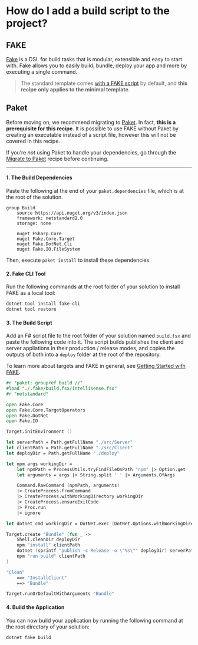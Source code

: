 # How do I add a build script to the project?

## FAKE
[Fake](https://fake.build/) is a DSL for build tasks that is modular, extensible and easy to start with. Fake allows you to easily build, bundle, deploy your app and more by executing a single command.

> The standard template comes [with a FAKE script](../../../template-fake) by default, and **this recipe only applies to the minimal template**.

## Paket
Before moving on, we recommend migrating to [Paket](https://fsprojects.github.io/Paket/). In fact, **this is a prerequisite for this recipe**. It is possible to use FAKE without Paket by creating an executable instead of a script file, however this will not be covered in this recipe.

If you’re *not* using Paket to handle your dependencies, go through the [Migrate to Paket](../../package-management/migrate-to-paket) recipe before continuing.

---
#### 1. The Build Dependencies
Paste the following at the end of your `paket.dependencies` file, which is at the root of the solution.
```
group Build
    source https://api.nuget.org/v3/index.json
    framework: netstandard2.0
    storage: none

    nuget FSharp.Core
    nuget Fake.Core.Target
    nuget Fake.DotNet.Cli
    nuget Fake.IO.FileSystem
```
Then, execute `paket install` to install these dependencies.

#### 2. Fake CLI Tool
Run the following commands at the root folder of your solution to install FAKE as a local tool:
```bash
dotnet tool install fake-cli
dotnet tool restore
```

#### 3. The Build Script
Add an F# script file to the root folder of your solution named `build.fsx` and paste the following code into it.
The script builds publishes the client and server appliations in their production / release modes, and copies the outputs of both into a `deploy` folder at the root of the repository.

To learn more about targets and FAKE in general, see [Getting Started with FAKE](https://fake.build/fake-gettingstarted.html#Minimal-example).
```fsharp
#r "paket: groupref build //"
#load "./.fake/build.fsx/intellisense.fsx"
#r "netstandard"

open Fake.Core
open Fake.Core.TargetOperators
open Fake.DotNet
open Fake.IO

Target.initEnvironment ()

let serverPath = Path.getFullName "./src/Server"
let clientPath = Path.getFullName "./src/Client"
let deployDir = Path.getFullName "./deploy"

let npm args workingDir =
    let npmPath = ProcessUtils.tryFindFileOnPath "npm" |> Option.get
    let arguments = args |> String.split ' ' |> Arguments.OfArgs

    Command.RawCommand (npmPath, arguments)
    |> CreateProcess.fromCommand
    |> CreateProcess.withWorkingDirectory workingDir
    |> CreateProcess.ensureExitCode
    |> Proc.run
    |> ignore

let dotnet cmd workingDir = DotNet.exec (DotNet.Options.withWorkingDirectory workingDir) cmd ""

Target.create "Bundle" (fun _ ->
    Shell.cleanDir deployDir
    npm "install" clientPath
    dotnet (sprintf "publish -c Release -o \"%s\"" deployDir) serverPath
    npm "run build" clientPath
)

"Clean"
    ==> "InstallClient"
    ==> "Bundle"

Target.runOrDefaultWithArguments "Bundle"
```

#### 4. Build the Application
You can now build your application by running the following command at the root directory of your solution:
```powershell
dotnet fake build
```